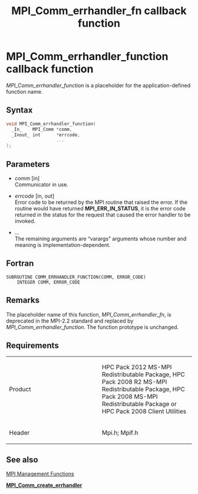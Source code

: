 ﻿---
title: MPI_Comm_errhandler_fn callback function
TOCTitle: MPI_Comm_errhandler_fn callback function
ms:assetid: 07417db4-d087-42bf-a11c-ae1a3181c382
ms:mtpsurl: https://msdn.microsoft.com/en-us/library/Dn473268(v=VS.85)
ms:contentKeyID: 59360814
ms.date: 03/28/2018
mtps_version: v=VS.85
f1_keywords:
- COMM_ERRHANDLER_FUNCTION
- mpi/COMM_ERRHANDLER_FUNCTION
- mpi/MPI_Comm_errhandler_fn
- MPI_Comm_errhandler_fn
- mpif/COMM_ERRHANDLER_FUNCTION
- mpif/MPI_Comm_errhandler_fn
dev_langs:
- C++
- C
---

# MPI\_Comm\_errhandler\_function callback function

*MPI\_Comm\_errhandler\_function* is a placeholder for the application-defined function name.

## Syntax

``` c++
void MPI_Comm_errhandler_function(
  _In_    MPI_Comm *comm,
  _Inout_ int      *errcode,
                   ...
);
```

## Parameters

  - *comm* \[in\]  
    Communicator in use.

  - *errcode* \[in, out\]  
    Error code to be returned by the MPI routine that raised the error. If the routine would have returned **MPI\_ERR\_IN\_STATUS**, it is the error code returned in the status for the request that caused the error handler to be invoked.

  - *...*  
    The remaining arguments are “varargs” arguments whose number and meaning is implementation-dependent.

## Fortran

    SUBROUTINE COMM_ERRHANDLER_FUNCTION(COMM, ERROR_CODE)
        INTEGER COMM, ERROR_CODE

## Remarks

The placeholder name of this function, *MPI\_Comm\_errhandler\_fn*, is deprecated in the MPI-2.2 standard and replaced by *MPI\_Comm\_errhandler\_function*. The function prototype is unchanged.

## Requirements

<table>
<colgroup>
<col style="width: 50%" />
<col style="width: 50%" />
</colgroup>
<tbody>
<tr class="odd">
<td><p>Product</p></td>
<td><p>HPC Pack 2012 MS-MPI Redistributable Package, HPC Pack 2008 R2 MS-MPI Redistributable Package, HPC Pack 2008 MS-MPI Redistributable Package or HPC Pack 2008 Client Utilities</p></td>
</tr>
<tr class="even">
<td><p>Header</p></td>
<td>Mpi.h;
Mpif.h</td>
</tr>
</tbody>
</table>


## See also

[MPI Management Functions](mpi-management-functions.md)

[**MPI\_Comm\_create\_errhandler**](mpi-comm-create-errhandler-function.md)

